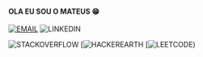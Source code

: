 #### OLA EU SOU O MATEUS 😁

[![EMAIL](https://img.shields.io/badge/Gmail-D14836?style=for-the-badge&logo=gmail&logoColor=white)](c) ![LINKEDIN](https://img.shields.io/badge/LinkedIn-0077B5?style=for-the-badge&logo=linkedin&logoColor=white)

![STACKOVERFLOW](https://aleen42.github.io/badges/src/stackoverflow.svg) [![HACKEREARTH](https://img.shields.io/badge/HackerEarth-%232C3454.svg?&style=for-the-badge&logo=HackerEarth&logoColor=Blue)  [![LEETCODE](https://img.shields.io/badge/-LeetCode-FFA116?style=for-the-badge&logo=LeetCode&logoColor=black))








